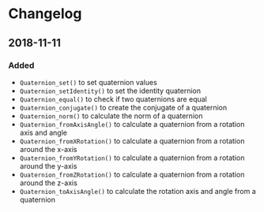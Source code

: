 # Changelog

## 2018-11-11
### Added
- `Quaternion_set()` to set quaternion values
- `Quaternion_setIdentity()` to set the identity quaternion
- `Quaternion_equal()` to check if two quaternions are equal
- `Quaternion_conjugate()` to create the conjugate of a quaternion 
- `Quaternion_norm()` to calculate the norm of a quaternion
- `Quaternion_fromAxisAngle()` to calculate a quaternion from a rotation axis and angle
- `Quaternion_fromXRotation()` to calculate a quaternion from a rotation around the x-axis
- `Quaternion_fromYRotation()` to calculate a quaternion from a rotation around the y-axis
- `Quaternion_fromZRotation()` to calculate a quaternion from a rotation around the z-axis
- `Quaternion_toAxisAngle()` to calculate the rotation axis and angle from a quaternion
